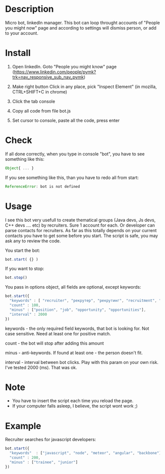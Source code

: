 # Description
Micro bot, linkedIn manager. This bot can loop throught accounts of "People you might now" page and according to settings will dismiss person, or add to your account.

# Install

1. Open linkedIn. Goto "People you might know" page (https://www.linkedin.com/people/pymk?trk=nav_responsive_sub_nav_pymk)

2. Make right button Click in any place, pick "Inspect Element" (in mozilla, CTRL+SHIFT+C in chrome)

3. Click the tab console

4. Copy all code from file bot.js

5. Set cursor to console, paste all the code, press enter


# Check
If all done correctly, when you type in console "bot", you have to see something like this:
``` javascript
Object{ ... }
```


If you see something like this, than you have to redo all from start:
``` javascript
ReferenceError: bot is not defined
```

# Usage
I see this bot very usefull to create thematical groups (Java devs, Js devs, C++ devs .... etc) by recruiters. Sure 1 account for each. 
Or developer can parse contacts for recruiters. As far as this totally depends on your current  contacts you have to get some before you start.
The script is safe, you may ask any to review the code.

You start the bot:
``` javascript
bot.start( {} )
```

If you want to stop:
``` javascript
bot.stop()
```

You pass in options object, all fields are optional, except keywords:
``` javascript
bot.start({
  "keywords" : [ "recruiter", "рекрутер", "рекрутинг", "recruitment", "looking for", "searching for" ],
  "count" : 100,
  "minus" : ["position", "job", "opportunity", "opportunities"],
  "interval" : 2000
})
```

keywords - the only required field keywords, that bot is looking for. Not case sensitive. Need at least one for positive match.

count - the bot will stop after adding this amount

minus - anti-keywords. If found at least one - the person doesn't fit.

interval - interval between bot clicks. Play with this param on your own risk. I've tested 2000 (ms). That was ok.

# Note
- You have to insert the script each time you reload the page.
- If your computer falls asleep, I believe, the script wont work ;)

# Example
Recruiter searches for javascript developers:
``` javascript
bot.start({
  "keywords"  : ["javascript", "node", "meteor", "angular", "backbone"],
  "count" : 200,
  "minus" : ["trainee", "junior"]
})
```
